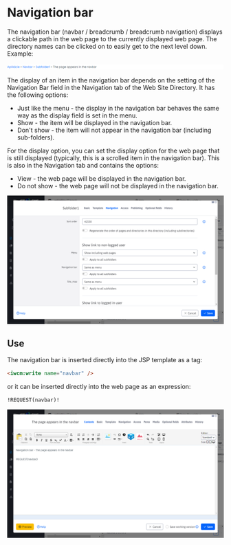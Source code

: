# Navigation bar

The navigation bar (navbar / breadcrumb / breadcrumb navigation) displays a clickable path in the web page to the currently displayed web page. The directory names can be clicked on to easily get to the next level down. Example:

![](navbar.png)

The display of an item in the navigation bar depends on the setting of the Navigation Bar field in the Navigation tab of the Web Site Directory. It has the following options:
- Just like the menu - the display in the navigation bar behaves the same way as the display field is set in the menu.
- Show - the item will be displayed in the navigation bar.
- Don't show - the item will not appear in the navigation bar (including sub-folders).

For the display option, you can set the display option for the web page that is still displayed (typically, this is a scrolled item in the navigation bar). This is also in the Navigation tab and contains the options:
- View - the web page will be displayed in the navigation bar.
- Do not show - the web page will not be displayed in the navigation bar.

![](groups-dialog.png)

## Use

The navigation bar is inserted directly into the JSP template as a tag:

```html
<iwcm:write name="navbar" />
```

or it can be inserted directly into the web page as an expression:

```html
!REQUEST(navbar)!
```

![](editor-dialog.png)
